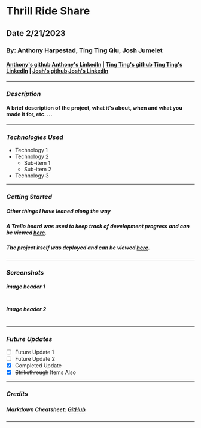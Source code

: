 # Thrill Ride Share

## Date 2/21/2023

### By: Anthony Harpestad, Ting Ting Qiu, Josh Jumelet

#### [Anthony's github](https://github.com/Anthony5321)  [Anthony's LinkedIn](https://www.linkedin.com/in/anthony-harpestad-16322a257/) | [Ting Ting's github](https://github.com/ttqiu)  [Ting Ting's LinkedIn](https://www.linkedin.com/in/ting-ting-qiu-062587246/) | [Josh's github](https://github.com/joshjumelet)  [Josh's LinkedIn](https://www.linkedin.com/in/joshua-jumelet/)
***

### ***Description***

#### A brief description of the project, what it's about, when and what you made it for, etc. ...
***

### ***Technologies Used***
* Technology 1
* Technology 2
  * Sub-item 1
  * Sub-item 2
* Technology 3
***

### ***Getting Started***

##### Other things I have leaned along the way
##### A Trello board was used to keep track of development progress and can be viewed [here](URL).
##### The project itself was deployed and can be viewed [here](URL).
***

### ***Screenshots***

##### image header 1
![]()
##### image header 2
![]()
***

### ***Future Updates***

- [ ] Future Update 1
- [ ] Future Update 2
- [x] Completed Update
- [x] ~~Strikethrough~~ Items Also
***

### ***Credits***

##### 

##### 

##### 

##### Markdown Cheatsheet: [GitHub](https://guides.github.com/pdfs/markdown-cheatsheet-online.pdf)
***